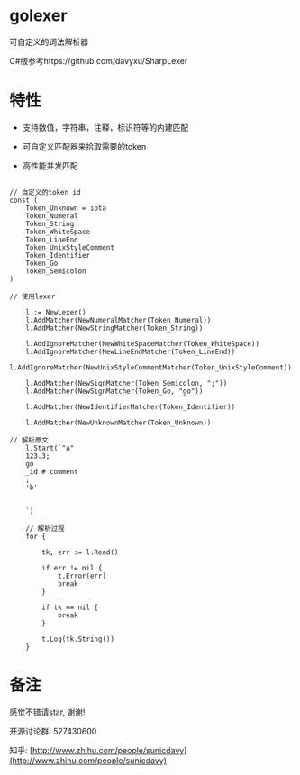 # golexer

可自定义的词法解析器

C#版参考https://github.com/davyxu/SharpLexer

# 特性

* 支持数值，字符串，注释，标识符等的内建匹配

* 可自定义匹配器来拾取需要的token

* 高性能并发匹配

```golang

// 自定义的token id
const (
	Token_Unknown = iota
	Token_Numeral
	Token_String
	Token_WhiteSpace
	Token_LineEnd
	Token_UnixStyleComment
	Token_Identifier
	Token_Go
	Token_Semicolon
)

// 使用lexer

	l := NewLexer()
	l.AddMatcher(NewNumeralMatcher(Token_Numeral))
	l.AddMatcher(NewStringMatcher(Token_String))

	l.AddIgnoreMatcher(NewWhiteSpaceMatcher(Token_WhiteSpace))
	l.AddIgnoreMatcher(NewLineEndMatcher(Token_LineEnd))
	l.AddIgnoreMatcher(NewUnixStyleCommentMatcher(Token_UnixStyleComment))

	l.AddMatcher(NewSignMatcher(Token_Semicolon, ";"))
	l.AddMatcher(NewSignMatcher(Token_Go, "go"))

	l.AddMatcher(NewIdentifierMatcher(Token_Identifier))

	l.AddMatcher(NewUnknownMatcher(Token_Unknown))

// 解析原文
	l.Start(`"a" 
	123.3;
	go
	_id # comment
	;
	'b'
	
	
	`)

	// 解析过程
	for {

		tk, err := l.Read()

		if err != nil {
			t.Error(err)
			break
		}

		if tk == nil {
			break
		}

		t.Log(tk.String())
	}
```


# 备注

感觉不错请star, 谢谢!

开源讨论群: 527430600

知乎: [http://www.zhihu.com/people/sunicdavy](http://www.zhihu.com/people/sunicdavy)
